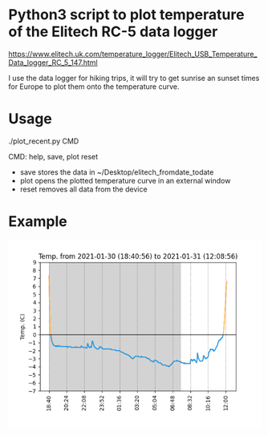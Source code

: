 # Python3 script to plot temperature of the Elitech RC-5 data logger

https://www.elitech.uk.com/temperature_logger/Elitech_USB_Temperature_Data_logger_RC_5_147.html

I use the data logger for hiking trips, it will try to get sunrise an sunset times for Europe to plot them onto the temperature curve. 

# Usage

./plot_recent.py CMD

CMD: help, save, plot reset

* save stores the data in ~/Desktop/elitech_fromdate_todate
* plot opens the plotted temperature curve in an external window
* reset removes all data from the device 


# Example

![Example](temp.png)

